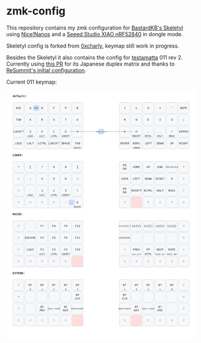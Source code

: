# zmk-config

This repository contains my zmk configuration for [BastardKB's Skeletyl](https://github.com/Bastardkb/Skeletyl) using [Nice!Nanos](https://nicekeyboards.com/nice-nano/) and a [Seeed Studio XIAO nRF52840](https://www.seeedstudio.com/Seeed-XIAO-BLE-nRF52840-p-5201.html) in dongle mode.

Skeletyl config is forked from [0xcharly](https://github.com/0xcharly/zmk-config), keymap still work in progress.

Besides the Skeletyl it also contains the config for [testamatta](https://github.com/hide-key/testamatta/tree/main) 011 rev 2.
Currently using [this PR](https://github.com/zmkfirmware/zmk/pull/1694) for its Japanese duplex matrix and thanks to [ReSummit's initial configuration](https://github.com/ReSummit/zmk-charlieplex/tree/kscan/round_robin/app/boards/shields/011).

Current 011 keymap:

![011 keymap](config/boards/shields/testamatta_011/011_keymap.svg)